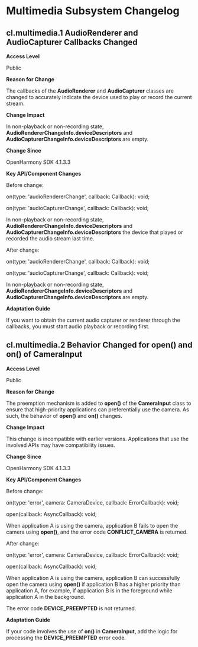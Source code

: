 # Multimedia Subsystem Changelog

## cl.multimedia.1 AudioRenderer and AudioCapturer Callbacks Changed

**Access Level**

Public

**Reason for Change**

The callbacks of the **AudioRenderer** and **AudioCapturer** classes are changed to accurately indicate the device used to play or record the current stream.

**Change Impact**

In non-playback or non-recording state, **AudioRendererChangeInfo.deviceDescriptors** and **AudioCapturerChangeInfo.deviceDescriptors** are empty.

**Change Since**

OpenHarmony SDK 4.1.3.3

**Key API/Component Changes**

Before change:

on(type: 'audioRendererChange', callback: Callback<AudioRendererChangeInfoArray>): void;

on(type: 'audioCapturerChange', callback: Callback<AudioCapturerChangeInfoArray>): void;

In non-playback or non-recording state, **AudioRendererChangeInfo.deviceDescriptors** and **AudioCapturerChangeInfo.deviceDescriptors** the device that played or recorded the audio stream last time.

After change:

on(type: 'audioRendererChange', callback: Callback<AudioRendererChangeInfoArray>): void;

on(type: 'audioCapturerChange', callback: Callback<AudioCapturerChangeInfoArray>): void;

In non-playback or non-recording state, **AudioRendererChangeInfo.deviceDescriptors** and **AudioCapturerChangeInfo.deviceDescriptors** are empty.

**Adaptation Guide**

If you want to obtain the current audio capturer or renderer through the callbacks, you must start audio playback or recording first.

## cl.multimedia.2 Behavior Changed for open() and on() of CameraInput

**Access Level**

Public

**Reason for Change**

The preemption mechanism is added to **open()** of the **CameraInput** class to ensure that high-priority applications can preferentially use the camera. As such, the behavior of **open()** and **on()** changes.

**Change Impact**

This change is incompatible with earlier versions. Applications that use the involved APIs may have compatibility issues.

**Change Since**

OpenHarmony SDK 4.1.3.3

**Key API/Component Changes**

Before change:

on(type: 'error', camera: CameraDevice, callback: ErrorCallback): void;

open(callback: AsyncCallback<void>): void;

When application A is using the camera, application B fails to open the camera using **open()**, and the error code **CONFLICT_CAMERA** is returned.

After change:

on(type: 'error', camera: CameraDevice, callback: ErrorCallback): void;

open(callback: AsyncCallback<void>): void;

When application A is using the camera, application B can successfully open the camera using **open()** if application B has a higher priority than application A, for example, if application B is in the foreground while application A in the background.

The error code **DEVICE_PREEMPTED** is not returned.

**Adaptation Guide**

If your code involves the use of **on()** in **CameraInput**, add the logic for processing the **DEVICE_PREEMPTED** error code.
